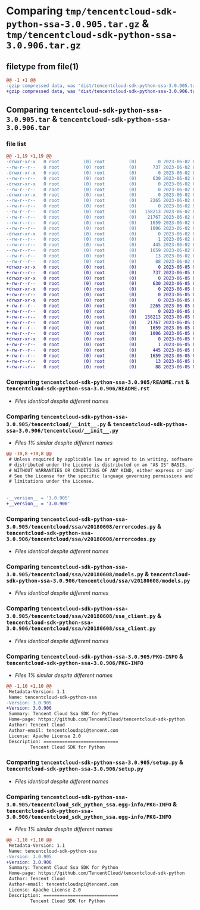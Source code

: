 # Comparing `tmp/tencentcloud-sdk-python-ssa-3.0.905.tar.gz` & `tmp/tencentcloud-sdk-python-ssa-3.0.906.tar.gz`

## filetype from file(1)

```diff
@@ -1 +1 @@
-gzip compressed data, was "dist/tencentcloud-sdk-python-ssa-3.0.905.tar", last modified: Fri Jun  2 00:38:12 2023, max compression
+gzip compressed data, was "dist/tencentcloud-sdk-python-ssa-3.0.906.tar", last modified: Mon Jun  5 00:41:34 2023, max compression
```

## Comparing `tencentcloud-sdk-python-ssa-3.0.905.tar` & `tencentcloud-sdk-python-ssa-3.0.906.tar`

### file list

```diff
@@ -1,19 +1,19 @@
-drwxr-xr-x   0 root         (0) root         (0)        0 2023-06-02 00:38:12.000000 tencentcloud-sdk-python-ssa-3.0.905/
--rw-r--r--   0 root         (0) root         (0)      737 2023-06-02 00:38:12.000000 tencentcloud-sdk-python-ssa-3.0.905/README.rst
-drwxr-xr-x   0 root         (0) root         (0)        0 2023-06-02 00:38:12.000000 tencentcloud-sdk-python-ssa-3.0.905/tencentcloud/
--rw-r--r--   0 root         (0) root         (0)      630 2023-06-02 00:38:12.000000 tencentcloud-sdk-python-ssa-3.0.905/tencentcloud/__init__.py
-drwxr-xr-x   0 root         (0) root         (0)        0 2023-06-02 00:38:12.000000 tencentcloud-sdk-python-ssa-3.0.905/tencentcloud/ssa/
--rw-r--r--   0 root         (0) root         (0)        0 2023-06-02 00:38:12.000000 tencentcloud-sdk-python-ssa-3.0.905/tencentcloud/ssa/__init__.py
-drwxr-xr-x   0 root         (0) root         (0)        0 2023-06-02 00:38:12.000000 tencentcloud-sdk-python-ssa-3.0.905/tencentcloud/ssa/v20180608/
--rw-r--r--   0 root         (0) root         (0)     2265 2023-06-02 00:38:12.000000 tencentcloud-sdk-python-ssa-3.0.905/tencentcloud/ssa/v20180608/errorcodes.py
--rw-r--r--   0 root         (0) root         (0)        0 2023-06-02 00:38:12.000000 tencentcloud-sdk-python-ssa-3.0.905/tencentcloud/ssa/v20180608/__init__.py
--rw-r--r--   0 root         (0) root         (0)   158213 2023-06-02 00:38:12.000000 tencentcloud-sdk-python-ssa-3.0.905/tencentcloud/ssa/v20180608/models.py
--rw-r--r--   0 root         (0) root         (0)    21767 2023-06-02 00:38:12.000000 tencentcloud-sdk-python-ssa-3.0.905/tencentcloud/ssa/v20180608/ssa_client.py
--rw-r--r--   0 root         (0) root         (0)     1659 2023-06-02 00:38:12.000000 tencentcloud-sdk-python-ssa-3.0.905/PKG-INFO
--rw-r--r--   0 root         (0) root         (0)     1006 2023-06-02 00:38:12.000000 tencentcloud-sdk-python-ssa-3.0.905/setup.py
-drwxr-xr-x   0 root         (0) root         (0)        0 2023-06-02 00:38:12.000000 tencentcloud-sdk-python-ssa-3.0.905/tencentcloud_sdk_python_ssa.egg-info/
--rw-r--r--   0 root         (0) root         (0)        1 2023-06-02 00:38:12.000000 tencentcloud-sdk-python-ssa-3.0.905/tencentcloud_sdk_python_ssa.egg-info/dependency_links.txt
--rw-r--r--   0 root         (0) root         (0)      445 2023-06-02 00:38:12.000000 tencentcloud-sdk-python-ssa-3.0.905/tencentcloud_sdk_python_ssa.egg-info/SOURCES.txt
--rw-r--r--   0 root         (0) root         (0)     1659 2023-06-02 00:38:12.000000 tencentcloud-sdk-python-ssa-3.0.905/tencentcloud_sdk_python_ssa.egg-info/PKG-INFO
--rw-r--r--   0 root         (0) root         (0)       13 2023-06-02 00:38:12.000000 tencentcloud-sdk-python-ssa-3.0.905/tencentcloud_sdk_python_ssa.egg-info/top_level.txt
--rw-r--r--   0 root         (0) root         (0)       88 2023-06-02 00:38:12.000000 tencentcloud-sdk-python-ssa-3.0.905/setup.cfg
+drwxr-xr-x   0 root         (0) root         (0)        0 2023-06-05 00:41:34.000000 tencentcloud-sdk-python-ssa-3.0.906/
+-rw-r--r--   0 root         (0) root         (0)      737 2023-06-05 00:41:34.000000 tencentcloud-sdk-python-ssa-3.0.906/README.rst
+drwxr-xr-x   0 root         (0) root         (0)        0 2023-06-05 00:41:34.000000 tencentcloud-sdk-python-ssa-3.0.906/tencentcloud/
+-rw-r--r--   0 root         (0) root         (0)      630 2023-06-05 00:41:34.000000 tencentcloud-sdk-python-ssa-3.0.906/tencentcloud/__init__.py
+drwxr-xr-x   0 root         (0) root         (0)        0 2023-06-05 00:41:34.000000 tencentcloud-sdk-python-ssa-3.0.906/tencentcloud/ssa/
+-rw-r--r--   0 root         (0) root         (0)        0 2023-06-05 00:41:34.000000 tencentcloud-sdk-python-ssa-3.0.906/tencentcloud/ssa/__init__.py
+drwxr-xr-x   0 root         (0) root         (0)        0 2023-06-05 00:41:34.000000 tencentcloud-sdk-python-ssa-3.0.906/tencentcloud/ssa/v20180608/
+-rw-r--r--   0 root         (0) root         (0)     2265 2023-06-05 00:41:34.000000 tencentcloud-sdk-python-ssa-3.0.906/tencentcloud/ssa/v20180608/errorcodes.py
+-rw-r--r--   0 root         (0) root         (0)        0 2023-06-05 00:41:34.000000 tencentcloud-sdk-python-ssa-3.0.906/tencentcloud/ssa/v20180608/__init__.py
+-rw-r--r--   0 root         (0) root         (0)   158213 2023-06-05 00:41:34.000000 tencentcloud-sdk-python-ssa-3.0.906/tencentcloud/ssa/v20180608/models.py
+-rw-r--r--   0 root         (0) root         (0)    21767 2023-06-05 00:41:34.000000 tencentcloud-sdk-python-ssa-3.0.906/tencentcloud/ssa/v20180608/ssa_client.py
+-rw-r--r--   0 root         (0) root         (0)     1659 2023-06-05 00:41:34.000000 tencentcloud-sdk-python-ssa-3.0.906/PKG-INFO
+-rw-r--r--   0 root         (0) root         (0)     1006 2023-06-05 00:41:34.000000 tencentcloud-sdk-python-ssa-3.0.906/setup.py
+drwxr-xr-x   0 root         (0) root         (0)        0 2023-06-05 00:41:34.000000 tencentcloud-sdk-python-ssa-3.0.906/tencentcloud_sdk_python_ssa.egg-info/
+-rw-r--r--   0 root         (0) root         (0)        1 2023-06-05 00:41:34.000000 tencentcloud-sdk-python-ssa-3.0.906/tencentcloud_sdk_python_ssa.egg-info/dependency_links.txt
+-rw-r--r--   0 root         (0) root         (0)      445 2023-06-05 00:41:34.000000 tencentcloud-sdk-python-ssa-3.0.906/tencentcloud_sdk_python_ssa.egg-info/SOURCES.txt
+-rw-r--r--   0 root         (0) root         (0)     1659 2023-06-05 00:41:34.000000 tencentcloud-sdk-python-ssa-3.0.906/tencentcloud_sdk_python_ssa.egg-info/PKG-INFO
+-rw-r--r--   0 root         (0) root         (0)       13 2023-06-05 00:41:34.000000 tencentcloud-sdk-python-ssa-3.0.906/tencentcloud_sdk_python_ssa.egg-info/top_level.txt
+-rw-r--r--   0 root         (0) root         (0)       88 2023-06-05 00:41:34.000000 tencentcloud-sdk-python-ssa-3.0.906/setup.cfg
```

### Comparing `tencentcloud-sdk-python-ssa-3.0.905/README.rst` & `tencentcloud-sdk-python-ssa-3.0.906/README.rst`

 * *Files identical despite different names*

### Comparing `tencentcloud-sdk-python-ssa-3.0.905/tencentcloud/__init__.py` & `tencentcloud-sdk-python-ssa-3.0.906/tencentcloud/__init__.py`

 * *Files 1% similar despite different names*

```diff
@@ -10,8 +10,8 @@
 # Unless required by applicable law or agreed to in writing, software
 # distributed under the License is distributed on an "AS IS" BASIS,
 # WITHOUT WARRANTIES OR CONDITIONS OF ANY KIND, either express or implied.
 # See the License for the specific language governing permissions and
 # limitations under the License.
 
 
-__version__ = '3.0.905'
+__version__ = '3.0.906'
```

### Comparing `tencentcloud-sdk-python-ssa-3.0.905/tencentcloud/ssa/v20180608/errorcodes.py` & `tencentcloud-sdk-python-ssa-3.0.906/tencentcloud/ssa/v20180608/errorcodes.py`

 * *Files identical despite different names*

### Comparing `tencentcloud-sdk-python-ssa-3.0.905/tencentcloud/ssa/v20180608/models.py` & `tencentcloud-sdk-python-ssa-3.0.906/tencentcloud/ssa/v20180608/models.py`

 * *Files identical despite different names*

### Comparing `tencentcloud-sdk-python-ssa-3.0.905/tencentcloud/ssa/v20180608/ssa_client.py` & `tencentcloud-sdk-python-ssa-3.0.906/tencentcloud/ssa/v20180608/ssa_client.py`

 * *Files identical despite different names*

### Comparing `tencentcloud-sdk-python-ssa-3.0.905/PKG-INFO` & `tencentcloud-sdk-python-ssa-3.0.906/PKG-INFO`

 * *Files 1% similar despite different names*

```diff
@@ -1,10 +1,10 @@
 Metadata-Version: 1.1
 Name: tencentcloud-sdk-python-ssa
-Version: 3.0.905
+Version: 3.0.906
 Summary: Tencent Cloud Ssa SDK for Python
 Home-page: https://github.com/TencentCloud/tencentcloud-sdk-python
 Author: Tencent Cloud
 Author-email: tencentcloudapi@tencent.com
 License: Apache License 2.0
 Description: ============================
         Tencent Cloud SDK for Python
```

### Comparing `tencentcloud-sdk-python-ssa-3.0.905/setup.py` & `tencentcloud-sdk-python-ssa-3.0.906/setup.py`

 * *Files identical despite different names*

### Comparing `tencentcloud-sdk-python-ssa-3.0.905/tencentcloud_sdk_python_ssa.egg-info/PKG-INFO` & `tencentcloud-sdk-python-ssa-3.0.906/tencentcloud_sdk_python_ssa.egg-info/PKG-INFO`

 * *Files 1% similar despite different names*

```diff
@@ -1,10 +1,10 @@
 Metadata-Version: 1.1
 Name: tencentcloud-sdk-python-ssa
-Version: 3.0.905
+Version: 3.0.906
 Summary: Tencent Cloud Ssa SDK for Python
 Home-page: https://github.com/TencentCloud/tencentcloud-sdk-python
 Author: Tencent Cloud
 Author-email: tencentcloudapi@tencent.com
 License: Apache License 2.0
 Description: ============================
         Tencent Cloud SDK for Python
```

